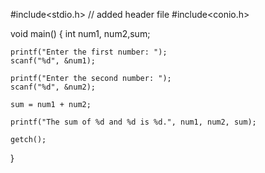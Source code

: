 
#include<stdio.h>     // added header file
#include<conio.h>

void main() {
    int num1, num2,sum;
    
    printf("Enter the first number: ");
    scanf("%d", &num1);
    
    printf("Enter the second number: ");
    scanf("%d", &num2);
    
    sum = num1 + num2;
    
    printf("The sum of %d and %d is %d.", num1, num2, sum);
    
    getch();
}
